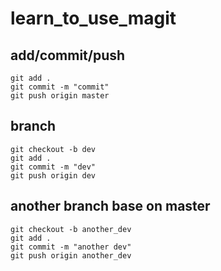 # learn_to_use_magit

## add/commit/push

``` shell
git add .
git commit -m "commit"
git push origin master
```

## branch

``` shell
git checkout -b dev
git add .
git commit -m "dev"
git push origin dev
```

## another branch base on master

``` shell
git checkout -b another_dev
git add .
git commit -m "another dev"
git push origin another_dev
```
